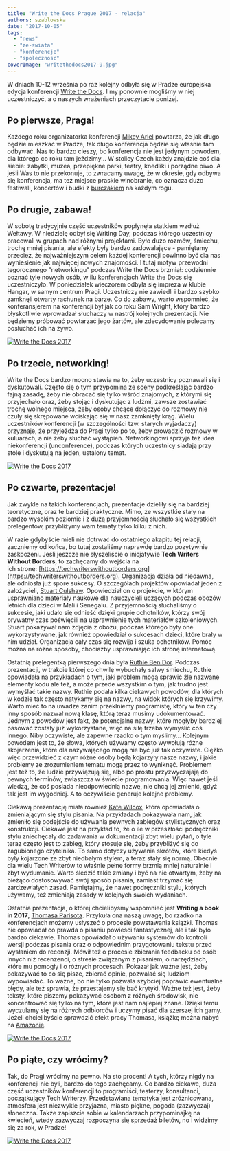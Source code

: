 ```yaml
---
title: "Write the Docs Prague 2017 - relacja"
authors: szablowska
date: "2017-10-05"
tags:
  - "news"
  - "ze-swiata"
  - "konferencje"
  - "spolecznosc"
coverImage: "writethedocs2017-9.jpg"
---
```


W dniach 10-12 września po raz kolejny odbyła się w Pradze europejska edycja
konferencji [Write the Docs](http://www.writethedocs.org/conf/eu/2017/). I my
ponownie mogliśmy w niej uczestniczyć, a o naszych wrażeniach przeczytacie
poniżej.

<!--truncate-->

## Po pierwsze, Praga!

Każdego roku organizatorka konferencji
[Mikey Ariel](https://twitter.com/ThatDocsLady) powtarza, że jak długo będzie
mieszkać w Pradze, tak długo konferencja będzie się właśnie tam odbywać. Nas to
bardzo cieszy, bo konferencja nie jest jedynym powodem, dla którego co roku tam
jeździmy... W stolicy Czech każdy znajdzie coś dla siebie: zabytki, muzea,
przepiękne parki, teatry, knedliki i porządne piwo. A jeśli Was to nie
przekonuje, to zwracamy uwagę, że w okresie, gdy odbywa się konferencja, ma też
miejsce praskie winobranie, co oznacza dużo festiwali, koncertów i budki z
[burczakiem](https://pl.wikipedia.org/wiki/Bur%C4%8D%C3%A1k) na każdym rogu.

## Po drugie, zabawa!

W sobotę tradycyjnie część uczestników popłynęła statkiem wzdłuż Wełtawy. W
niedzielę odbył się Writing Day, podczas którego uczestnicy pracowali w grupach
nad różnymi projektami. Było dużo rozmów, śmiechu, trochę mniej pisania, ale
efekty były bardzo zadowalające - pamiętamy przecież, że najważniejszym celem
każdej konferencji powinno być dla nas wyniesienie jak najwięcej nowych
znajomości. I tutaj motyw przewodni tegorocznego "networkingu" podczas Write the
Docs brzmiał: codziennie poznać tyle nowych osób, w ilu konferencjach Write the
Docs się uczestniczyło. W poniedziałek wieczorem odbyła się impreza w klubie
Hangar, w samym centrum Pragi. Uczestniczy nie zawiedli i bardzo szybko zamknęli
otwarty rachunek na barze. Co do zabawy, warto wspomnieć, że konferansjerem na
konferencji był jak co roku Sam Wright, który bardzo błyskotliwie wprowadzał
słuchaczy w nastrój kolejnych prezentacji. Nie będziemy próbować powtarzać jego
żartów, ale zdecydowanie polecamy posłuchać ich na żywo.

[![Write the Docs 2017](images/writethedocs2017-3-1024x768.jpg)](http://techwriter.pl/wp-content/uploads/2017/10/writethedocs2017-3.jpg)

## Po trzecie, networking!

Write the Docs bardzo mocno stawia na to, żeby uczestnicy poznawali się i
dyskutowali. Często się o tym przypomina ze sceny podkreślając bardzo fajną
zasadę, żeby nie obracać się tylko wśród znajomych, z którymi się przyjechało
oraz, żeby stojąc i dyskutując z ludźmi, zawsze zostawiać trochę wolnego
miejsca, żeby osoby chcące dołączyć do rozmowy nie czuły się skrępowane
wciskając się w nasz zamknięty krąg. Wielu uczestników konferencji (w
szczególności tzw. starych wyjadaczy) przyznaje, że przyjeżdża do Pragi tylko po
to, żeby prowadzić rozmowy w kuluarach, a nie żeby słuchać wystąpień.
Networkingowi sprzyja też idea niekonferencji (unconference), podczas których
uczestnicy siadają przy stole i dyskutują na jeden, ustalony temat.

[![Write the Docs 2017](images/writethedocs2017-8.jpg)](http://techwriter.pl/wp-content/uploads/2017/10/writethedocs2017-8.jpg)

## Po czwarte, prezentacje!

Jak zwykle na takich konferencjach, prezentacje dzieliły się na bardziej
teoretyczne, oraz te bardziej praktyczne. Mimo, że wszystkie stały na bardzo
wysokim poziomie i z dużą przyjemnością słuchało się wszystkich prelegentów,
przybliżymy wam tematy tylko kilku z nich.

W razie gdybyście mieli nie dotrwać do ostatniego akapitu tej relacji, zaczniemy
od końca, bo tutaj zostaliśmy naprawdę bardzo pozytywnie zaskoczeni. Jeśli
jeszcze nie słyszeliście o inicjatywie **Tech Writers Without Borders**, to
zachęcamy do wejścia na
ich stronę: [https://techwriterswithoutborders.org](https://techwriterswithoutborders.org). Organizacja
działa od niedawna, ale odniosła już spore sukcesy. O szczegółach projektów
opowiadał jeden z założycieli, [Stuart Culshaw](https://twitter.com/ouebguy).
Opowiedział on o projekcie, w którym usprawniano materiały naukowe dla
nauczycieli uczących podczas obozów letnich dla dzieci w Mali i Senegalu. Z
przyjemnością słuchaliśmy o sukcesie, jaki udało się odnieść dzięki grupie
ochotników, którzy swój prywatny czas poświęcili na usprawnienie tych materiałów
szkoleniowych. Stuart pokazywał nam zdjęcia z obozu, podczas którego były one
wykorzystywane, jak również opowiedział o sukcesach dzieci, które brały w nim
udział. Organizacja cały czas się rozwija i szuka ochotników. Pomóc można na
różne sposoby, chociażby usprawniając ich stronę internetową.

Ostatnią prelegentką pierwszego dnia była
[Ruthie Ben Dor](https://twitter.com/unruthless). Podczas prezentacji, w trakcie
której co chwilę wybuchały salwy śmiechu, Ruthie opowiadała na przykładach o
tym, jaki problem mogą sprawić źle nazwane elementy kodu ale też, a może przede
wszystkim o tym, jak trudno jest wymyślać takie nazwy. Ruthie podała kilka
ciekawych powodów, dla których w kodzie tak często natykamy się na nazwy, na
widok których się krzywimy. Warto mieć to na uwadze zanim przeklniemy
programistę, który w ten czy inny sposób nazwał nową klasę, którą teraz musimy
udokumentować. Jednym z powodów jest fakt, że potencjalne nazwy, które mogłyby
bardziej pasować zostały już wykorzystane, więc na siłę trzeba wymyślić coś
innego. Niby oczywiste, ale zapewne rzadko o tym myślimy... Kolejnym powodem
jest to, że słowa, których używamy często wywołują różne skojarzenia, które dla
nazywającego mogą nie być już tak oczywiste. Ciężko więc przewidzieć z czym
różne osoby będą kojarzyły nasze nazwy, i jakie problemy ze zrozumieniem tematu
mogą przez to wyniknąć. Problemem jest też to, że ludzie przywiązują się, albo
po prostu przyzwyczajają do pewnych terminów, zwłaszcza w świecie programowania.
Więc nawet jeśli wiedzą, że coś posiada nieodpowiednią nazwę, nie chcą jej
zmienić, gdyż tak jest im wygodniej. A to oczywiście generuje kolejne problemy.

Ciekawą prezentację miała również [Kate Wilcox](https://twitter.com/ktdocs),
która opowiadała o zmieniającym się stylu pisania. Na przykładach pokazywała
nam, jak zmieniło się podejście do używania pewnych zabiegów stylistycznych oraz
konstrukcji. Ciekawe jest na przykład to, że o ile w przeszłości podręczniki
stylu zniechęcały do zadawania w dokumentacji zbyt wielu pytań, o tyle teraz
często jest to zabieg, który stosuje się, żeby przybliżyć się do zagubionego
czytelnika. To samo dotyczy używania skrótów, które kiedyś były kojarzone ze
zbyt niedbałym stylem, a teraz stały się normą. Obecnie dla wielu Tech Writerów
to właśnie pełne formy brzmią mniej naturalnie i zbyt wydumanie. Warto śledzić
takie zmiany i być na nie otwartym, żeby na bieżąco dostosowywać swój sposób
pisania, zamiast trzymać się zardzewiałych zasad. Pamiętajmy, że nawet
podręczniki stylu, których używamy, też zmieniają zasady w kolejnych swoich
wydaniach.

Ostatnia prezentacja, o której chcielibyśmy wspomnieć jest **Writing a book in
2017**, [Thomasa Parisota](https://twitter.com/oncletom). Przykuła ona naszą
uwagę, bo rzadko na konferencjach możemy usłyszeć o procesie powstawania
książki. Thomas nie opowiadał co prawda o pisaniu powieści fantastycznej, ale i
tak było bardzo ciekawie. Thomas opowiadał o używaniu systemów do kontroli
wersji podczas pisania oraz o odpowiednim przygotowaniu tekstu przed wysłaniem
do recenzji. Mówił też o procesie zbierania feedbacku od osób innych niż
recenzenci, o stresie związanym z pisaniem, o narzędziach, które mu pomogły i o
różnych procesach. Pokazał jak ważne jest, żeby pokazywać to co się pisze,
zbierać opinie, pozwalać się ludziom wypowiadać. To ważne, bo nie tylko pozwala
szybciej poprawić ewentualne błędy, ale też sprawia, że przestajemy się bać
krytyki. Ważne też jest, żeby teksty, które piszemy pokazywać osobom z różnych
środowisk, nie koncentrować się tylko na tym, które jest nam najlepiej znane.
Dzięki temu wyczulamy się na różnych odbiorców i uczymy pisać dla szerszej ich
gamy. Jeżeli chcielibyście sprawdzić efekt pracy Thomasa, książkę można nabyć na
[Amazonie](https://www.amazon.fr/Node-js-pratiques-programmation-JavaScript-applicative/dp/2212139934/ref=sr_1_1?ie=UTF8&qid=1506976882&sr=8-1&keywords=node.js+bonnes+pratiques).

[![Write the Docs 2017](images/writethedocs2017-5-1024x697.jpg)](http://techwriter.pl/wp-content/uploads/2017/10/writethedocs2017-5.jpg)

## Po piąte, czy wrócimy?

Tak, do Pragi wrócimy na pewno. Na sto procent! A tych, którzy nigdy na
konferencji nie byli, bardzo do tego zachęcamy. Co bardzo ciekawe, duża część
uczestników konferencji to programiści, testerzy, konsultanci, początkujący Tech
Writerzy. Przedstawiana tematyka jest zróżnicowana, atmosfera jest niezwykle
przyjazna, miasto piękne, pogoda (zazwyczaj) słoneczna. Także zapiszcie sobie w
kalendarzach przypominajkę na kwiecień, wtedy zazwyczaj rozpoczyna się sprzedaż
biletów, no i widzimy się za rok, w Pradze!

[![Write the Docs 2017](images/writethedocs2017-2.jpg)](http://techwriter.pl/wp-content/uploads/2017/10/writethedocs2017-2.jpg)
